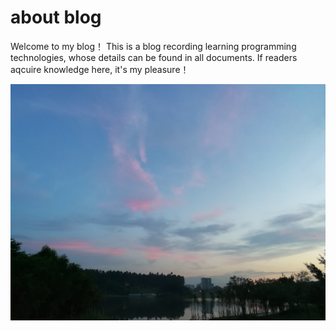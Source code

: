 # about blog

Welcome to my blog！
This is a blog recording learning programming technologies, whose details can be found in all documents. If readers aqcuire knowledge here, it's my pleasure！
<center>

![](/image/sky01.jpg)

</center>

